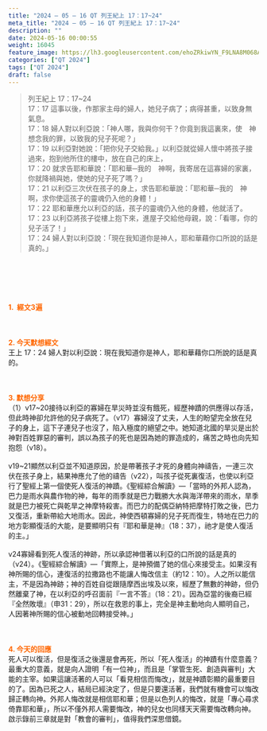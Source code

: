 ```yaml
---
title: "2024 – 05 – 16 QT 列王紀上 17：17~24"
meta_title: "2024 – 05 – 16 QT 列王紀上 17：17~24"
description: ""
date: 2024-05-16 00:00:55
weight: 16045
feature_image: https://lh3.googleusercontent.com/ehoZRkiwYN_F9LNA8M068AYxt73EavCZno-PD1cJRuf5BbSkQVUWr3gNEbt5kSs28Pb_Elg17kSrtf9ybWvojWoMV6I4tPM3vGRGDq6GkKkPdL2Gut4QAIw4-uykKUAtNiKgQKntvsU=w800
categories: ["QT 2024"]
tags: ["QT 2024"]
draft: false
---
```


<blockquote>列王紀上 17：17~24<br />
17：17 這事以後，作那家主母的婦人，她兒子病了；病得甚重，以致身無氣息。<br />
17：18 婦人對以利亞說：「神人哪，我與你何干？你竟到我這裏來，使　神想念我的罪，以致我的兒子死呢？」<br />
17：19 以利亞對她說：「把你兒子交給我。」以利亞就從婦人懷中將孩子接過來，抱到他所住的樓中，放在自己的床上，<br />
17：20 就求告耶和華說：「耶和華─我的　神啊，我寄居在這寡婦的家裏，你就降禍與她，使她的兒子死了嗎？」<br />
17：21 以利亞三次伏在孩子的身上，求告耶和華說：「耶和華─我的　神啊，求你使這孩子的靈魂仍入他的身體！」<br />
17：22 耶和華應允以利亞的話，孩子的靈魂仍入他的身體，他就活了。<br />
17：23 以利亞將孩子從樓上抱下來，進屋子交給他母親，說：「看哪，你的兒子活了！」<br />
17：24 婦人對以利亞說：「現在我知道你是神人，耶和華藉你口所說的話是真的。」</blockquote><br />
&nbsp;<br />
<br />
&nbsp;<br />
<br />
<span style="color: #ff6600;"><strong>1.  經文3遍</strong></span><br />
<br />
&nbsp;<br />
<br />
<span style="color: #ff6600;"><strong>2. 今天默想經文<br />
</strong></span>王上 17：24 婦人對以利亞說：現在我知道你是神人，耶和華藉你口所說的話是真的。<br />
<br />
&nbsp;<br />
<br />
<strong><span style="color: #ff6600;">3. 默想分享<br />
</span></strong>（1）v17~20接待以利亞的寡婦在旱災時並沒有餓死，經歷神蹟的供應得以存活，但此時神卻允許他的兒子病死了。（v17）寡婦沒了丈夫，人生的盼望完全放在兒子的身上，這下子連兒子也沒了，陷入極度的絕望之中。她知道北國的旱災是出於神對百姓罪惡的審判，誤以為孩子的死也是因為她的罪造成的，痛苦之時也向先知抱怨（v18）。<br />
<br />
v19~21顯然以利亞並不知道原因，於是帶著孩子才死的身體向神禱告，一連三次伏在孩子身上，結果神應允了他的禱告（v22），叫孩子從死裏復活，也使以利亞行了聖經上第一個使死人復活的神蹟。《聖經綜合解讀》—「當時的外邦人認為，巴力是雨水與農作物的神，每年的雨季就是巴力戰勝大水與海洋帶來的雨水，旱季就是巴力被死亡與乾旱之神摩特殺害。而巴力的配偶亞納特把摩特打敗之後，巴力又復活，重新帶給大地雨水。因此，神使西頓寡婦的兒子死而復生，特地在巴力的地方彰顯復活的大能，是要顯明只有『耶和華是神』（18：37），祂才是使人復活的主。」<br />
<br />
v24寡婦看到死人復活的神跡，所以承認神借著以利亞的口所說的話是真的（v24）。《聖經綜合解讀》—「實際上，是神預備了她的信心來接受主。如果沒有神所賜的信心，連復活的拉撒路也不能讓人悔改信主（約12：10）。人之所以能信主，不是因為神跡；神的百姓自從跟隨摩西出埃及以來，經歷了無數的神跡，但仍然離棄了神，在以利亞的呼召面前『一言不答』（18：21）。因為亞當的後裔已經『全然敗壞』（申31：29），所以在救恩的事上，完全是神主動地向人顯明自己，人因著神所賜的信心被動地回轉接受神。」<br />
<br />
&nbsp;<br />
<br />
<strong style="font-size: inherit;"><span style="color: #ff6600;">4. 今天的回應<br />
</span></strong>死人可以復活，但是復活之後還是會再死，所以「死人復活」的神蹟有什麼意義？最重大的意義，就是向人證明「有一位神」，而且是「掌管生死、創造與審判」大能的主宰。如果這讓活著的人可以「看見相信而悔改」，就是神蹟彰顯的最重要目的了。因為已死之人，結局已經決定了，但是只要還活著，我們就有機會可以悔改歸正轉向神。外邦人悔改就是相信耶和華；但是以色列人的悔改，就是「專心尋求倚靠耶和華」，所以不僅外邦人需要悔改，神的兒女也同樣天天需要悔改轉向神。啟示錄前三章就是對「教會的審判」，值得我們深思借鏡。<br />
<br />
&nbsp;<br />
<br />
&nbsp;<br />
<br />
<audio style="display: none;" controls="controls"></audio><br />
<br />
<audio style="display: none;" controls="controls"></audio><br />
<br />
<audio style="display: none;" controls="controls"></audio><br />
<br />
<audio style="display: none;" controls="controls"></audio><br />
<br />
<audio style="display: none;" controls="controls"></audio>
        